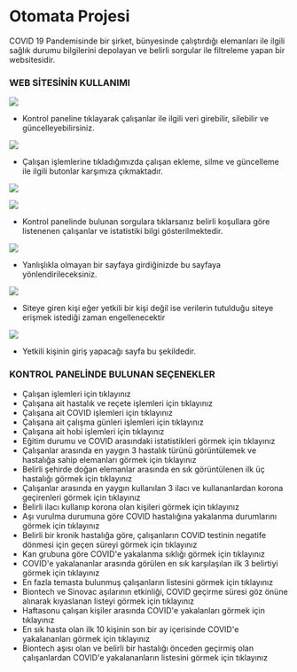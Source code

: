 # Otomata Projesi

COVID 19 Pandemisinde bir şirket, bünyesinde çalıştırdığı elemanları ile ilgili sağlık durumu bilgilerini depolayan ve belirli sorgular ile filtreleme yapan bir websitesidir.

### WEB SİTESİNİN KULLANIMI

![](https://s10.gifyu.com/images/13596e6feb99f25b0.png)

- Kontrol paneline tıklayarak çalışanlar ile ilgili veri girebilir, silebilir ve güncelleyebilirsiniz.

![](https://s10.gifyu.com/images/2bd0d036206acdb2c.png)

- Çalışan işlemlerine tıkladığımızda çalışan ekleme, silme ve güncelleme ile ilgili butonlar karşımıza çıkmaktadır.

![](https://s10.gifyu.com/images/3763118c525c5a022.png)

![](https://s10.gifyu.com/images/4f37eaff2405e1671.png)

- Kontrol panelinde bulunan sorgulara tıklarsanız belirli koşullara göre listenenen çalışanlar ve istatistiki bilgi gösterilmektedir.

![](https://s10.gifyu.com/images/55c70605423630b56.png)

- Yanlışlıkla olmayan bir sayfaya girdiğinizde bu sayfaya yönlendirileceksiniz.

![](https://s10.gifyu.com/images/6a438c8ba3a9e7c3e.png)

- Siteye giren kişi eğer yetkili bir kişi değil ise verilerin tutulduğu siteye erişmek istediği zaman engellenecektir

![](https://s10.gifyu.com/images/7fa5ab890652116d2.png)

- Yetkili kişinin giriş yapacağı sayfa bu şekildedir.

### KONTROL PANELİNDE BULUNAN SEÇENEKLER

- Çalışan işlemleri için tıklayınız
- Çalışana ait hastalık ve reçete işlemleri için tıklayınız
- Çalışana ait COVID işlemleri için tıklayınız
- Çalışana ait çalışma günleri işlemleri için tıklayınız
- Çalışana ait hobi işlemleri için tıklayınız
- Eğitim durumu ve COVID arasındaki istatistikleri görmek için tıklayınız
- Çalışanlar arasında en yaygın 3 hastalık türünü görüntülemek ve hastalığa sahip elemanları görmek için tıklayınız
- Belirli şehirde doğan elemanlar arasında en sık görüntülenen ilk üç hastalığı görmek için tıklayınız
- Çalışanlar arasında en yaygın kullanılan 3 ilacı ve kullananlardan korona geçirenleri görmek için tıklayınız
- Belirli ilacı kullanıp korona olan kişileri görmek için tıklayınız
- Aşı vurulma durumuna göre COVID hastalığına yakalanma durumlarını görmek için tıklayınız
- Belirli bir kronik hastalığa göre, çalışanların COVID testinin negatife dönmesi için geçen süreyi görmek için tıklayınız
- Kan grubuna göre COVID'e yakalanma sıklığı görmek için tıklayınız
- COVID'e yakalananlar arasında görülen en sık karşılaşılan ilk 3 belirtiyi görmek için tıklayınız
- En fazla temasta bulunmuş çalışanların listesini görmek için tıklayınız
- Biontech ve Sinovac aşılarının etkinliği, COVID geçirme süresi göz önüne alınarak kıyaslanan listeyi görmek için tıklayınız
- Haftasonu çalışan kişiler arasında COVID'e yakalanları görmek için tıklayınız
- En sık hasta olan ilk 10 kişinin son bir ay içerisinde COVID'e yakalananları görmek için tıklayınız
- Biontech aşısı olan ve belirli bir hastalığı önceden geçirmiş olan çalışanlardan COVID'e yakalananların listesini görmek için tıklayınız

